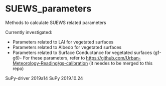 # SUEWS_parameters
Methods to calculate SUEWS related parameters

Currently investigated:

- Parameters related to LAI for vegetated surfaces
- Parameters related to Albedo for vegetated surfaces
- Parameters related to Surface Conductance for vegetated surfaces (g1-g6)- For these parameters, refer to https://github.com/Urban-Meteorology-Reading/gs-calibration (it needes to be merged to this repo)

SuPy-driver 2019a14
SuPy   2019.10.24